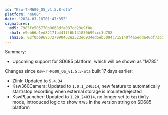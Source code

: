 ```yaml
---
id: "Ksw-T-M600_OS_v1.5.8-ota"
platform: "m600"
date: "2024-03-18T01:47:35Z"
signatures:
  md5: 7985fe505770b9668dfa087cd29e9f0e
  sha1: e9eb66a1ed82171b441ff6b141030b99ccc3d788
  sha256: 02f0bb9685727990462e2523e6934ed5eb3094c715140f4a5edda46df73bdd94
---
```

Summary:
- Upcoming support for SD685 platform, which will be shown as "M785"

Changes since `Ksw-T-M600_OS_v1.5.5-ota` built 17 days earlier:
- Zlink: Updated to `5.4.34`
- Ksw360Camera: Updated to `1.0.1_240314`, new feature to automatically start/stop recording when external storage is mounted/ejected
- KswPLauncher: Updated to `1.20_240314`, no longer set to `testOnly` mode, introduced logic to show `M785` in the version string on SD685 platform